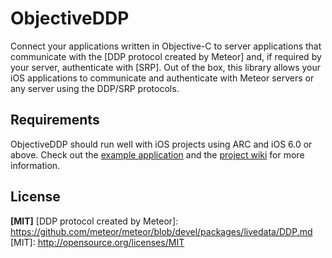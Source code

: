 ObjectiveDDP
============
Connect your applications written in Objective-C to server applications that communicate with the [DDP protocol created by Meteor] and, if required by your server, authenticate with [SRP]. Out of the box, this library allows your iOS applications to communicate and authenticate with Meteor servers or any server using the DDP/SRP protocols.

Requirements
--------------
ObjectiveDDP should run well with iOS projects using ARC and iOS 6.0 or above. Check out the [example application](https://github.com/boundsj/ObjectiveDDP/wiki/Example-Application) and the [project wiki](https://github.com/boundsj/ObjectiveDDP/wiki) for more information.

License
--------------
**[MIT]**
[DDP protocol created by Meteor]: https://github.com/meteor/meteor/blob/devel/packages/livedata/DDP.md
[MIT]: http://opensource.org/licenses/MIT


